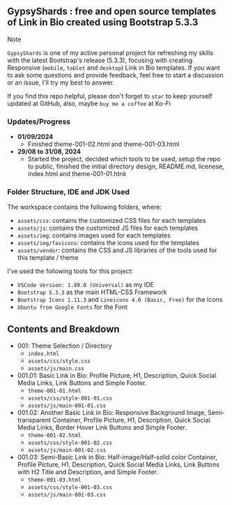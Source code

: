 ## GypsyShards : free and open source templates of Link in Bio created using Bootstrap 5.3.3 

> [!NOTE]
> `GypsyShards` is one of my active personal project for refreshing my skills with the latest Bootstrap's release (5.3.3), focusing with creating Responsive (`mobile`, `tablet` and `desktop`) Link in Bio templates. If you want to ask some questions and provide feedback, feel free to start a discussion or an issue, I'll try my best to answer.

If you find this repo helpful, please don't forget to `star` to keep yourself updated at GitHub, also, maybe `buy me a coffee` at Ko-Fi

### Updates/Progress
- **01/09/2024**
   - Finished theme-001-02.html and theme-001-03.html
- **29/08 to 31/08, 2024**
   - Started the project, decided which tools to be used, setup the repo to public, finished the initial directory design, README.md, licenese, index.html and theme-001-01.htnk

### Folder Structure, IDE and JDK Used

The workspace contains the following folders, where:
- `assets/css`: contains the customized CSS files for each templates
- `assets/js`: contains the customized JS files for each templates
- `assets/img`: contains images used for each templates
- `assets/img/favicons`: contains the icons used for the templates
- `assets/vendor`: contains the CSS and JS libraries of the tools used for this template / theme

I've used the following tools for this project:
- `VSCode Version: 1.89.0 (Universal)` as my IDE
- `Bootstrap 5.3.3` as the main HTML-CSS Framework
- `Bootstrap Icons 1.11.3` and `Lineicons 4.0 (Basic, Free)` for the Icons
- `Ubuntu from Google Fonts` for the Font

## Contents and Breakdown
- 001: Theme Selection / Directory
   - `index.html`
   - `assets/css/style.css`
   - `assets/js/main.css`
- 001.01: Basic Link in Bio: Profile Picture, H1, Description, Quick Social Media Links, Link Buttons and Simple Footer.
   - `theme-001-01.html`
   - `assets/css/style-001-01.css`
   - `assets/js/main-001-01.css`
- 001.02: Another Basic Link in Bio: Responsive Background Image, Semi-transparent Container, Profile Picture, H1, Description, Quick Social Media Links, Border Hover Link Buttons and Simple Footer.
   - `theme-001-02.html`
   - `assets/css/style-001-02.css`
   - `assets/js/main-001-02.css`
- 001.03: Semi-Basic Link in Bio: Half-image/Half-solid color Container, Profile Picture, H1, Description, Quick Social Media Links, Link Buttons with H2 Title and Description, and Simple Footer.
   - `theme-001-03.html`
   - `assets/css/style-001-03.css`
   - `assets/js/main-001-03.css`